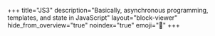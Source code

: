 +++
title="JS3"
description="Basically, asynchronous programming, templates, and state in JavaScript"
layout="block-viewer"
hide_from_overview="true"
noindex="true"
emoji="🐥"
+++
